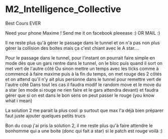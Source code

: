 # M2_Intelligence_Collective

Best Cours EVER

Need your phone Maxime ! Send me it on facebook pleeease :)
OR MAIL :)

Il ne reste plus qu'à gérer le passage dans le tunnel et on n'a pas non plus gérer la collision des boites mais ça c'est chiant avec le A star....

Pour le passage dans le tunnel, pour l'instant on pourrait faire simple en mode dès que un gars rentre dans le tunnel, on le bloc puis quand il sort on met vert de l'autre côté
Ou sinon mettre un temps avec les ticks comme à commencé à faire maxime puis à la fin du temps, on met rouge des 2 côtés et on attend qu'il n'y ait plus personne dans le tunnel pour remettre vert de l'autre côté
Dans tout les cas il faudra modif le random move et le move du a star (en mode si rouge ne rien faire et le gars attendra devant)
et faudra gérer que si on est dans le bon sens on peut passer le rouge (you know what i mean)

La solution 2 me parait la plus cool :p surtout que max l'a déjà bien préparer faut juste ajouter quelques petits trucs

Bon du coup j'ai pris la solution 2, il me reste plus qu'à faire attendre le bonhomme qui a une boite (donc qui fait a star) si le patch est rouge voilà :)
